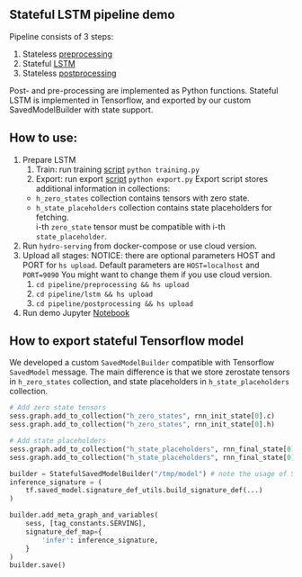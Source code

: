 ## Stateful LSTM pipeline demo

Pipeline consists of 3 steps:
1. Stateless [preprocessing](/stateful_lstm_example/pipeline/preprocessing)
2. Stateful [LSTM](/stateful_lstm_example/pipeline/lstm)
3. Stateless [postprocessing](/stateful_lstm_example/pipeline/postprocessing)


Post- and pre-processing are implemented as Python functions.
Stateful LSTM is implemented in Tensorflow, and exported by our custom SavedModelBuilder with state support.


## How to use:
1. Prepare LSTM
    1. Train: run training [script](/stateful_lstm_example/pipeline/lstm/training/src/training.py) `python training.py`
    2. Export: run export [script](/stateful_lstm_example/pipeline/lstm/training/src/export.py) `python export.py`
    Export script stores additional information in collections:
     - `h_zero_states` collection contains tensors with zero state.
     - `h_state_placeholders` collection contains state placeholders for fetching.  
     i-th `zero_state` tensor must be compatible with i-th `state_placeholder`.
2. Run `hydro-serving` from docker-compose or use cloud version.
3. Upload all stages: 
    NOTICE: there are optional parameters HOST and PORT for `hs upload`. 
    Default parameters are `HOST=localhost` and `PORT=9090`
    You might want to change them if you use cloud version.
    1. `cd pipeline/preprocessing && hs upload`
    2. `cd pipeline/lstm && hs upload`
    3. `cd pipeline/postprocessing && hs upload`
4. Run demo Jupyter [Notebook](/stateful_lstm_example/demo.ipynb)

## How to export stateful Tensorflow model 
We developed a custom `SavedModelBuilder` compatible with Tensorflow `SavedModel` message.
The main difference is that we store zerostate tensors in `h_zero_states` collection, and
state placeholders in `h_state_placeholders` collection.

```python
# Add zero state tensors
sess.graph.add_to_collection("h_zero_states", rnn_init_state[0].c)
sess.graph.add_to_collection("h_zero_states", rnn_init_state[0].h)

# Add state placeholders
sess.graph.add_to_collection("h_state_placeholders", rnn_final_state[0].c)
sess.graph.add_to_collection("h_state_placeholders", rnn_final_state[0].h)

builder = StatefulSavedModelBuilder("/tmp/model") # note the usage of StatefulSavedModelBuilder
inference_signature = (
    tf.saved_model.signature_def_utils.build_signature_def(...)
)

builder.add_meta_graph_and_variables(
    sess, [tag_constants.SERVING],
    signature_def_map={
        'infer': inference_signature,
    }
)
builder.save()

```
